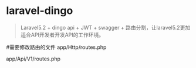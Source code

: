 # laravel-dingo

> Laravel5.2 + dingo api + JWT + swagger + 路由分割，让laravel5.2更加适合API开发者开发API的工作环境。

#需要修改路由的文件
app/Http/routes.php

app/Api/V1/routes.php